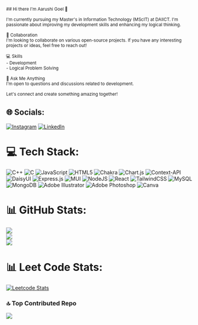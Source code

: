 <small>## Hi there I'm Aarushi Goel 👋<br><br>I'm currently pursuing my Master's in Information Technology (MScIT) at DAIICT. I'm passionate about improving my development skills and enhancing my logical thinking. <br><br> 🚀 Collaboration<br>I'm looking to collaborate on various open-source projects. If you have any interesting projects or ideas, feel free to reach out!<br><br> 💻 Skills<br>- Development<br>- Logical Problem Solving<br><br> 🤔 Ask Me Anything<br>I'm open to questions and discussions related to development. <br><br>Let's connect and create something amazing together!<be></small>

## 🌐 Socials:
[![Instagram](https://img.shields.io/badge/Instagram-%23E4405F.svg?logo=Instagram&logoColor=white)](https://instagram.com/goel_aaru2303) [![LinkedIn](https://img.shields.io/badge/LinkedIn-%230077B5.svg?logo=linkedin&logoColor=white)](https://linkedin.com/in/https://www.linkedin.com/in/aarushi-goel-706209215?utm_source=share&utm_campaign=share_via&utm_content=profile&utm_medium=android_app) 

# 💻 Tech Stack:
![C++](https://img.shields.io/badge/c++-%2300599C.svg?style=for-the-badge&logo=c%2B%2B&logoColor=white) ![C](https://img.shields.io/badge/c-%2300599C.svg?style=for-the-badge&logo=c&logoColor=white) ![JavaScript](https://img.shields.io/badge/javascript-%23323330.svg?style=for-the-badge&logo=javascript&logoColor=%23F7DF1E) ![HTML5](https://img.shields.io/badge/html5-%23E34F26.svg?style=for-the-badge&logo=html5&logoColor=white) ![Chakra](https://img.shields.io/badge/chakra-%234ED1C5.svg?style=for-the-badge&logo=chakraui&logoColor=white) ![Chart.js](https://img.shields.io/badge/chart.js-F5788D.svg?style=for-the-badge&logo=chart.js&logoColor=white) ![Context-API](https://img.shields.io/badge/Context--Api-000000?style=for-the-badge&logo=react) ![DaisyUI](https://img.shields.io/badge/daisyui-5A0EF8?style=for-the-badge&logo=daisyui&logoColor=white) ![Express.js](https://img.shields.io/badge/express.js-%23404d59.svg?style=for-the-badge&logo=express&logoColor=%2361DAFB) ![MUI](https://img.shields.io/badge/MUI-%230081CB.svg?style=for-the-badge&logo=mui&logoColor=white) ![NodeJS](https://img.shields.io/badge/node.js-6DA55F?style=for-the-badge&logo=node.js&logoColor=white) ![React](https://img.shields.io/badge/react-%2320232a.svg?style=for-the-badge&logo=react&logoColor=%2361DAFB) ![TailwindCSS](https://img.shields.io/badge/tailwindcss-%2338B2AC.svg?style=for-the-badge&logo=tailwind-css&logoColor=white) ![MySQL](https://img.shields.io/badge/mysql-4479A1.svg?style=for-the-badge&logo=mysql&logoColor=white) ![MongoDB](https://img.shields.io/badge/MongoDB-%234ea94b.svg?style=for-the-badge&logo=mongodb&logoColor=white) ![Adobe Illustrator](https://img.shields.io/badge/adobe%20illustrator-%23FF9A00.svg?style=for-the-badge&logo=adobe%20illustrator&logoColor=white) ![Adobe Photoshop](https://img.shields.io/badge/adobe%20photoshop-%2331A8FF.svg?style=for-the-badge&logo=adobe%20photoshop&logoColor=white) ![Canva](https://img.shields.io/badge/Canva-%2300C4CC.svg?style=for-the-badge&logo=Canva&logoColor=white)
# 📊 GitHub Stats:
![](https://github-readme-stats.vercel.app/api?username=AAruhsi&theme=cobalt&hide_border=false&include_all_commits=false&count_private=false)<br/>
![](https://github-readme-streak-stats.herokuapp.com/?user=AAruhsi&theme=cobalt&hide_border=false)<br/>
![](https://github-readme-stats.vercel.app/api/top-langs/?username=AAruhsi&theme=cobalt&hide_border=false&include_all_commits=false&count_private=false&layout=compact)


# 📊 Leet Code Stats:
[![Leetcode Stats](https://leetcard.jacoblin.cool/AarushiGoel?ext=heatmap)](https://leetcode.com/AarushiGoel)
### 🔝 Top Contributed Repo
![](https://github-contributor-stats.vercel.app/api?username=AAruhsi&limit=5&theme=dark&combine_all_yearly_contributions=true)

<!-- Proudly created with GPRM ( https://gprm.itsvg.in ) -->
